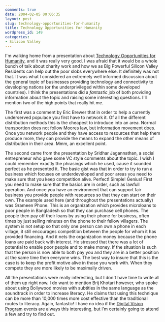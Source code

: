 ```yaml
---
comments: true
date: 2004-02-05 00:06:35
layout: post
slug: technology-opportunities-for-humanity
title: Technology Opportunities for Humanity
wordpress_id: 149
categories:
- Silicon Valley
---
```


I'm walking home from a presentation about [Technology Opportunities for Humanity](http://www.sdforum.org/SDForum/Templates/CalendarEvent.aspx?CID=1282&mo=2&yr=2004), and it was really very good. I was afraid that it would be a whole bunch of talk about charity work and how we as Big Powerful Silicon Valley Residents can help out the poor slobs everywhere else. It definitely was not that. It was what I considered an extremely well informed discussion about the general topic of businesses providing technology and connectivity to developing nations (or the underprivileged within some developed countries). I think the presentations did a _fantastic_ job of both providing information about the topic and raising some interesting questions. I'll mention two of the high points that really hit me.

The first was a comment by Eric Brewer that in order to help a currently underserved populace you first have to network it. Of all the different distribution methods this is the cheapest to introduce into an area. Normal transportion does not follow Moores law, but information movement does. Once you network people and they have access to resources that help them produce more, they can provide the means to expand the other means of distribution in their area. Mmm, an excellent point.

The second came from the presentation by Sridhar Jagannathan, a social entrepreneur who gave some VC style comments about the topic. I wish I could remember exactly the phrasings which he used, cause it sounded perfect as he presented it. The basic gist was that in order to try to run a business which focuses on underdeveloped and poor areas you need to make sure that you keep competition alive. Perfect! Simple! Genius! First you need to make sure that the basics are in order, such as lawfull operation. And once you have an environment that can support fair business you provide people with resources so that they can start on their own. The example used here (and throughout the presentations actually) was Grameen Phone. This is an organization which provides microloans to poor people in Bangladesh so that they can purchase cell phones. The people then pay off their loans by using their phone for business, often times by just selling minutes on the phone to their fellow villagers. The system is not setup so that only one person can own a phone in each village, it still encourages competition between the people for whom it has provided financing. And it nets the organization money because the phone loans are paid back with interest. He stressed that there was a lot of potential to enable poor people and to make money. If the situation is such that the person is now able to both pay you and they are in a better position at the same time then everyone wins. The best way to insure that this is the case is to keep the profit motive alive in those you work with. When they compete they are more likely to be maximally driven.

All the presentations were really interesting, but I don't have time to write all of them up right now. I do want to mention Brij Khotari however, who spoke about using Bollywood movies with subtitles in the same language as the soundtrack in order to increase literacy. He claims that using this technique can be more than 10,000 times more cost effective than the traditional routes to literacy. Again, fantastic! I have no idea if the [Digital Vision Program](http://reuters.stanford.edu) events are always this interesting, but I'm certainly going to attend a few and try to find out.
